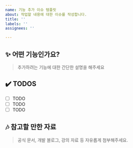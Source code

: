 ```yaml
---
name: 기능 추가 이슈 템플릿
about: 작업할 내용에 대한 이슈를 작성합니다.
title: ''
labels: ''
assignees: ''

---
```


## ✨ 어떤 기능인가요?
>추가하려는 기능에 대한 간단한 설명을 해주세요

## ✔️ TODOS
- [ ] TODO
- [ ] TODO
- [ ] TODO

## 🎶 참고할 만한 자료
>공식 문서, 개발 블로그, 강의 자료 등 자유롭게 첨부해주세요.
